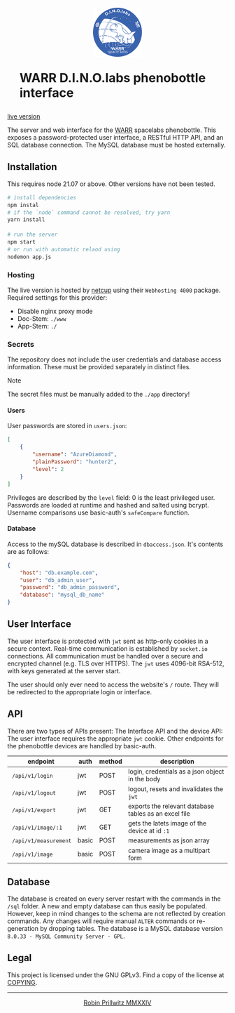 
<p align="center">
    <img style="height: 8em" src="./app/www/private/assets/dinolabsBlue.svg"/>
    <h1 style="margin: 1em">WARR D.I.N.O.labs phenobottle interface</h1>
    <a href="https://warr.robin-prillwitz.de">live version</a>
</p>

The server and web interface for the [WARR](http://warr.de) spacelabs phenobottle.
This exposes a password-protected user interface, a RESTful HTTP API, and an SQL database connection.
The MySQL database must be hosted externally.

## Installation

This requires node 21.07 or above.
Other versions have not been tested.

```bash
# install dependencies
npm instal
# if the `node` command cannot be resolved, try yarn
yarn install

# run the server
npm start
# or run with automatic relaod using
nodemon app.js
```

### Hosting

The live version is hosted by [netcup](https://www.netcup.de) using their `Webhosting 4000` package.
Required settings for this provider:

- Disable nginx proxy mode
- Doc-Stem: `./www`
- App-Stem: `./`

### Secrets

The repository does not include the user credentials and database access information.
These must be provided separately in distinct files.

> [!NOTE]
> The secret files must be manually added to the `./app` directory!

#### Users

User passwords are stored in `users.json`:
```json
[
    {
        "username": "AzureDiamond",
        "plainPassword": "hunter2",
        "level": 2
    }
]
```
Privileges are described by the `level` field:
0 is the least privileged user.
Passwords are loaded at runtime and hashed and salted using bcrypt.
Username comparisons use basic-auth's `safeCompare` function.

#### Database

Access to the mySQL database is described in `dbaccess.json`. It's contents are as follows:
````json
{
    "host": "db.example.com",
    "user": "db_admin_user",
    "password": "db_admin_password",
    "database": "mysql_db_name"
}
````

## User Interface

The user interface is protected with `jwt` sent as http-only cookies in a secure context.
Real-time communication is established by `socket.io` connections.
All communication must be handled over a secure and encrypted channel (e.g. TLS over HTTPS).
The `jwt` uses 4096-bit RSA-512, with keys generated at the server start.

The user should only ever need to access the website's `/` route.
They will be redirected to the appropriate login or interface.

## API

There are two types of APIs present: The Interface API and the device API:
The user interface requires the appropriate `jwt` cookie.
Other endpoints for the phenobottle devices are handled by basic-auth.

| endpoint  | auth| method | description |
| --------- | ---- | ------ | ----------- |
| `/api/v1/login ` | jwt | POST | login, credentials as a json object in the body |
| `/api/v1/logout` | jwt | POST | logout, resets and invalidates the `jwt` |
| `/api/v1/export` | jwt | GET | exports the relevant database tables as an excel file |
| `/api/v1/image/:1` | jwt | GET | gets the latets image of the device at id `:1` |
| `/api/v1/measurement` | basic | POST | measurements as json array |
| `/api/v1/image` | basic | POST | camera image as a multipart form |

## Database

The database is created on every server restart with the commands in the `/sql` folder.
A new and empty database can thus easily be populated.
However, keep in mind changes to the schema are not reflected by creation commands.
Any changes will require manual `ALTER` commands or re-generation by dropping tables.
The database is a MySQL database version `8.0.33 - MySQL Community Server - GPL`.

## Legal

This project is licensed under the GNU GPLv3.
Find a copy of the license at [COPYING](./COPYING).

---

<p align="center">
    <a href="https://robin-prillwitz.de">Robin Prillwitz MMXXIV</a>
</p>
